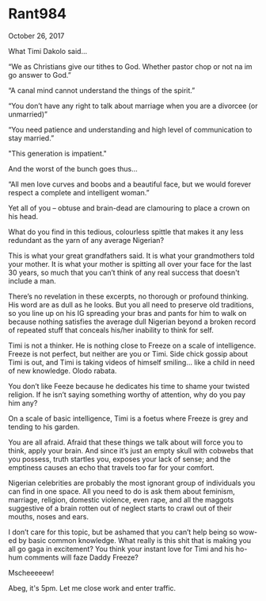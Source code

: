 # Rant984


October 26, 2017

What Timi Dakolo said...

“We as Christians give our tithes to God. Whether pastor chop or not na im go answer to God.”

“A canal mind cannot understand the things of the spirit.”

“You don’t have any right to talk about marriage when you are a divorcee (or unmarried)”

“You need patience and understanding and high level of communication to stay married.”

"This generation is impatient."

And the worst of the bunch goes thus…

“All men love curves and boobs and a beautiful face, but we would forever respect a complete and intelligent woman.”

Yet all of you – obtuse and brain-dead are clamouring to place a crown on his head.

What do you find in this tedious, colourless spittle that makes it any less redundant as the yarn of any average Nigerian?

This is what your great grandfathers said. It is what your grandmothers told your mother. It is what your mother is spitting all over your face for the last 30 years, so much that you can’t think of any real success that doesn't include a man.

There’s no revelation in these excerpts, no thorough or profound thinking. His word are as dull as he looks. But you all need to preserve old traditions, so you line up on his IG spreading your bras and pants for him to walk on because nothing satisfies the average dull Nigerian beyond a broken record of repeated stuff that conceals his/her inability to think for self.

Timi is not a thinker. He is nothing close to Freeze on a scale of intelligence. Freeze is not perfect, but neither are you or Timi. Side chick gossip about Timi is out, and Timi is taking videos of himself smiling… like a child in need of new knowledge. Olodo rabata. 

You don’t like Feeze because he dedicates his time to shame your twisted religion. If he isn’t saying something worthy of attention, why do you pay him any?

On a scale of basic intelligence, Timi is a foetus where Freeze is grey and tending to his garden.

You are all afraid. Afraid that these things we talk about will force you to think, apply your brain. And since it’s just an empty skull with cobwebs that you possess, truth startles you, exposes your lack of sense; and the emptiness causes an echo that travels too far for your comfort.

Nigerian celebrities are probably the most ignorant group of individuals you can find in one space. All you need to do is ask them about feminism, marriage, religion, domestic violence, even rape, and all the maggots suggestive of a brain rotten out of neglect starts to crawl out of their mouths, noses and ears.

I don’t care for this topic, but be ashamed that you can’t help being so wow-ed by basic common knowledge. What really is this shit that is making you all go gaga in excitement? You think your instant love for Timi and his ho-hum comments will faze Daddy Freeze?

Mscheeeeew! 

Abeg, it's 5pm. Let me close work and enter traffic.